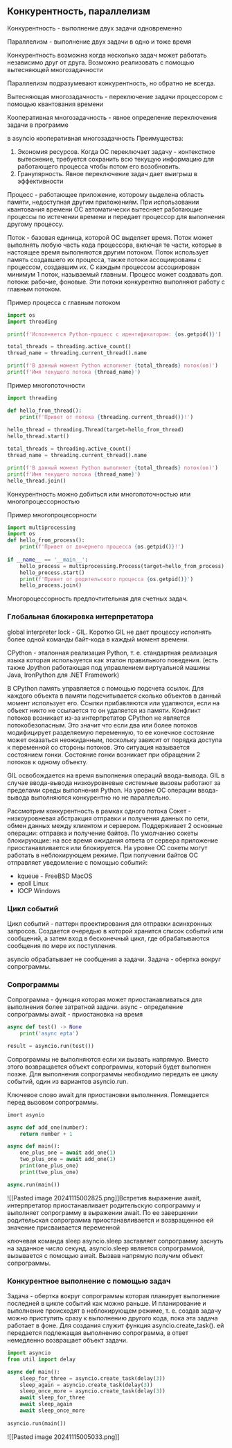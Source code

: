 ## Конкурентность, параллелизм

Конкурентность - выполнение двух задачи одновременно

Параллелизм - выполнение двух задачи в одно и тоже время

Конкурентность возможна когда несколько задач может работать независимо друг от друга. Возможно реализовать с помощью вытесняющей многозадачности

Параллелизм подразумевают конкурентность, но обратно не всегда.

Вытесняющая многозадачность - переключение задачи процессором с помощью квантования времени

Кооперативная многозадачность - явное определение переключения задачи в программе

в asyncio кооперативная многозадачность
Преимущества:
1. Экономия ресурсов. Когда ОС переключает задачу - контекстное вытеснение, требуется сохранить всю текущую информацию для работающего процесса чтобы потом его возобновить.
2. Гранулярность. Явное переключение задач дает выигрыш в эффективности

Процесс - работающее приложение, которому выделена область памяти, недоступная другим приложениям. При использовании квантования времени ОС автоматически вытесняет работающие процессы по истечении времени и передает процессор для выполнения другому процессу.

Поток - базовая единица, которой ОС выделяет время. Поток может выполнять любую часть кода процессора, включая те части, которые в настоящее время выполняются другим потоком. 
Поток использует память создавшего их процесса, также потоки ассоциированы с процессом, создавшим их. С каждым процессом ассоциирован минимум 1 поток, называемый главным. Процесс может создавать доп. потоки: рабочие, фоновые. Эти потоки конкурентно выполняют работу с главным потоком.

Пример процесса с главным потоком
```python
import os
import threading

print(f'Исполняется Python-процесс с идентификатором: {os.getpid()}')

total_threads = threading.active_count()
thread_name = threading.current_thread().name

print(f'В данный момент Python исполняет {total_threads} поток(ов)')
print(f'Имя текущего потока {thread_name}')
```

Пример многопоточности
```python
import threading

def hello_from_thread():
	print(f'Привет от потока {threading.current_thread()}!')
	
hello_thread = threading.Thread(target=hello_from_thread)
hello_thread.start()

total_threads = threading.active_count()
thread_name = threading.current_thread().name

print(f'В данный момент Python выполняет {total_threads} поток(ов)')
print(f'Имя текущего потока {thread_name}')
hello_thread.join()
```

Конкурентность можно добиться или многопоточностью или многопроцессорностью

Пример многопроцесорности
```python 
import multiprocessing
import os
def hello_from_process():
	print(f'Привет от дочернего процесса {os.getpid()}!')
	
if __name__ == '__main__':
	hello_process = multiprocessing.Process(target=hello_from_process)
	hello_process.start()
	print(f'Привет от родительского процесса {os.getpid()}')
	hello_process.join()
```
Многороцессорность предпочтительная для счетных задач. 

### Глобальная блокировка интерпретатора
global interpreter lock - GIL. Коротко GIL не дает процессу исполнять более одной команды байт-кода в каждый момент времени.

CPython - эталонная реализация Python, т. е. стандартная реализация языка которая используется как эталон правильного поведения. (есть также Jpython работающая под управлением виртуальной машины Java, IronPython для  .NET Framework)

В CPython память управляется с помощью подсчета ссылок. Для каждого объекта в памяти подсчитывается сколько объектов в данный момент использует его. Ссылки прибавляются или удаляются, если на объект никто не ссылается то он удаляется из памяти.
Конфликт потоков возникает из-за интерпретатор CPython не является потокобезопасным. Это значит что если два или более потоков модифицирует разделяемую переменную, то ее конечное состояние может оказаться неожиданным, поскольку зависит от порядка доступа к переменной со стороны потоков. Это ситуация называется состоянием гонки. Состояние гонки возникает при обращении 2 потоков к одному объекту.

 GIL освобождается на время выполнения операций ввода-вывода. 
 GIL в случае ввода-вывода низкоуровневые системные вызовы работают за пределами среды выполнения Python. На уровне ОС операции ввода-вывода выполняются конкурентно но не параллельно.

Рассмотрим конкурентность в рамках одного потока
Сокет - низкоуровневая абстракция отправки и получения данных по сети, обмен данных между клиентом и сервером. Поддерживает 2 основные операции: отправка и получение байтов. 
По умолчанию сокеты блокирующие: на все время ожидания ответа от сервера приложение приостанавливается или блокируется. На уровне ОС сокеты могут работать в неблокирующем режиме. 
При получении байтов ОС отправляет уведомление с помощью событий:
- kqueue - FreeBSD MacOS
- epoll Linux
- IOCP Windows

### Цикл событий 

Цикл событий - паттерн проектирования для отправки асинхронных запросов.
Создается очередью в которой хранится список событий или сообщений, а затем вход в бесконечный цикл, где обрабатываются сообщения по мере их поступления.

asyncio обрабатывает не сообщения а задачи. Задача - обертка вокруг сопрограммы.

### Сопрограммы
Сопрограмма - функция которая может приостанавливаться для выполнения более затратной задачи. 
async - определение сопрограммы 
await - приостановка на время 

```python 
async def test() -> None
	print('async epta')

result = asyncio.run(test())
```

Сопрограммы не выполняются если хи вызвать напрямую. Вместо этого возвращается объект сопрограммы, который будет выполнен позже.
Для выполнения сопрограммы необходимо передать ее циклу событий, один из вариантов asyncio.run.

Ключевое слово await для приостановки выполнения. Помещается перед вызовом сопрограммы.

```python
imort asynio

async def add_one(number):
	return number + 1

async def main():
	one_plus_one = await add_one(1)
	two_plus_one = await add_one(1)
	print(one_plus_one)
	print(two_plus_one)

async.run(main())
```
![[Pasted image 20241115002825.png]]Встретив выражение await, интерпретатор приостанавливает родительскую
сопрограмму и выполняет сопрограмму в выражении await. По ее завершении
родительская сопрограмма приостанавливается и возвращенное ей значение
присваивается переменной

ключевая команда sleep
asyncio.sleep заставляет сопрограмму заснуть на заданное число секунд. asyncio.sleep является сопрограммой, вызывается с помощью await.
Вызвав напрямую получим объект сопрограммы.

### Конкурентное выполнение с помощью задач
Задача - обертка вокруг сопрограммы которая планирует выполнение последней в цикле событий как можно раньше.  И планирование и выполнение происходят в неблокирующем режиме, т. е. создав задачу можно приступить сразу к выполнению другого кода, пока эта задача работает в фоне.
Для создания служит функция asyncio.create_task(). ей передается подлежащая выполнению сопрограмма, в ответ немедленно возвращает объект задачи.

```python
import asyncio
from util import delay

async def main():
	sleep_for_three = asyncio.create_task(delay(3))
	sleep_again = asyncio.create_task(delay(3))
	sleep_once_more = asyncio.create_task(delay(3))
	await sleep_for_three
	await sleep_again
	await sleep_once_more
	
asyncio.run(main())
```

![[Pasted image 20241115005033.png]]

